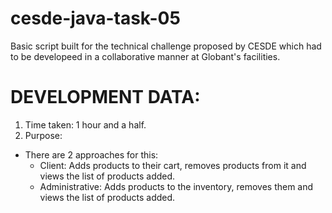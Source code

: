 # cesde-java-task-05
Basic script built for the technical challenge proposed by CESDE which had to be developeed in a collaborative manner at Globant's facilities. 

# DEVELOPMENT DATA:
1. Time taken: 1 hour and a half.
2. Purpose:
  - There are 2 approaches for this:
    * Client: Adds products to their cart, removes products from it and views the list of products added.
    * Administrative: Adds products to the inventory, removes them and views the list of products added.
